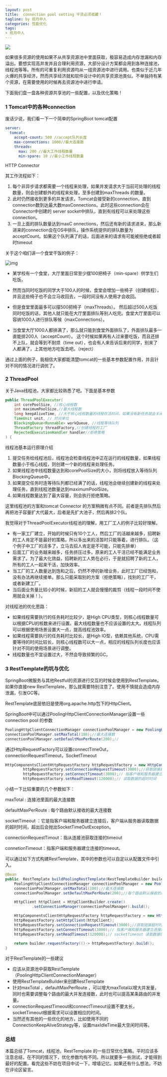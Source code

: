 ```yaml
---
layout: post
title:  connection pool setting 干货必须收藏！
tagline: by 揽月中人
categories: 性能优化
tags:
- 揽月中人
---
```


![](http://www.javanorth.cn/assets/images/2021/lyj/huahuizhou.jpg)

如果很多资源的使用如果不从共享资源池中里面获取，极容易造成内存泄漏和内存溢出。要想实现高并发并且合理利用资源，大部分设计方案都会用到各种连接池，线程池等等。所有的可重复利用资源均从一组资源池中进行调用。也类似于近几年火爆的共享经济，然而共享经济就和软件设计中的共享资源池类似。不单独持有某个资源，在需要使用的时候再去资源池中进行申请。

下面我们盘一盘各种资源共享池的一些配置，以及优化策略！

<!--more-->



### 1 Tomcat中的各种connection

废话少说，我们看一下一个简单的SpringBoot tomcat配置

```yaml
server:
  tomcat:
    accept-count: 500 //accept队列长度
    max-connections: 1000//最大连接数
    threads:
      max: 200 //最大工作线程数量
      min-spare: 10 //最小工作线程数量
```

HTTP Connector 

其工作流程如下：

1. 每个非异步请求都需要一个线程来处理，如果并发请求大于当前可处理的线程数量，则会创建额外的线程来处理，至多创建到maxThreads 的数量。
2. 此时仍然接收到更多的并发请求，Tomcat会接受新的connection，直到connection数到达最大数maxConnections。此时这些connection会在Connector中创建的 server socket中排队，直到有线程可以来处理这些connection。
3. 一旦上面的排队数量达到maxC onnections，然后还有新的请求进来，那么新进来的connection会在OS中排队，操作系统提供的排队数量为acceptCount。如果这个队列满了的话，后面进来的请求有可能被拒绝或者超时timeout

关于这个咱们讲一个食堂干饭的例子： 

![img](http://www.javanorth.cn/assets/images/2021/lyj/school-canteen.jpg)

- 某学校有一个食堂，大厅里面日常至少摆100把椅子（min-spare）供学生们吃饭。

- 然而当同时吃饭的同学大于100人的时候，食堂会增加一些椅子（创建线程），并且这些椅子也不会立马收回去，一段时间没有人使用才会收回。
- 但是食堂里面最多可以摆500把椅子（maxThreads）。 然后超过500人吃饭同时吃饭的话，其他人就只能在大厅里面排队等别人吃完。食堂大厅里面可以容纳1000人进行排队等候（maxConnections）。 
- 当食堂大厅1000人都排满了，那么就只能到食堂外面排队了，外面排队最多一直能排200人（acceptCount）。 这个时候如果再有人过来要吃饭，而且还排不上队，就会等到不耐烦（time out），也会有人来告诉后来的同学，别来了人都满了，上其他地方吃饭去吧。（reject）

通过上面的例子，我相信大家都能清楚tomcat的一些基本参数配置作用，并且针对不同的情况进行调优了。

### 2 ThreadPool

关于Java线程池，大家都比较熟悉了吧。下面是基本参数

```java
public ThreadPoolExecutor(
    int corePoolSize, //核心线程数
    int maximumPoolSize,//最大线程数
    long keepAliveTime, //大于核心线程数量的线程存活时间，如果没有新任务就会关闭
    TimeUnit unit, // 时间单位
    BlockingQueue<Runnable> workQueue, //线程等待队列
    ThreadFactory threadFactory,//创建线程的工厂
    RejectedExecutionHandler handler//拒绝策略
) {
```

线程池基本运行原理介绍

1. 提交任务给线程池后，线程池会检查线程池中正在运行的线程数量，如果线程数量小于核心线程，则创建一个新的线程来处理任务。
2. 如果线程池中线程数量达到和corePoolSize的大小，则将线程放入等待队列BlockingQueue中。
3. 如果提交任务时连等待队列都已经满了的话，线程池会继续创建新的线程来处理任务，直到线程池数量达到maximumPoolSize。
4. 如果线程数量达到了最大容量，则会执行拒绝策略。



这里线程池的方案和tomcat Connector 的方案稍微有点不同。前者是先排队然后再把池子容量扩大代最大，后者是先扩大池子，然后再排2个队。

我觉得对于ThreadPoolExecutor线程池的理解，用工厂工人的例子比较好理解。

- 有一家工厂建立，开始的时候只有10个工人，然后工厂的活越来越多，招聘新的工人肯定不是最好的策略，所以多出来的活暂时只能等着，进行排队。（这个例子中工厂的活多了，立马去招人肯定是不可能，只能先排单）
- 后面工厂的业务越来越多，任务挤压过多，原来的工人干活已经不能满足业务需求了。为了最大化效益，招聘新的工人势在必行，于是就招聘了新的工人，所有的工人一起来干活，加快效率。
- 当工厂的工人数量达到饱和之后，仍然不停的新增业务，此时工厂已经饱和，没有办法再继续接单。那么只能采取别的方案（拒绝策略），找别的工厂干，或者新建工厂。
- 当后面业务量比较小的时候，新招的工人就会慢慢的裁剪（线程一段时间不使用就会关掉！）。



对线程池的优化思路：

- 如果线程需要执行的任务耗时比较少，是High CPU类型，则核心线程数量可以根据CPU的核数来进行设置。最大线程数量也不应该设置的太大。线程队列可以根据使用场景设置大一点，提高线程池效率。
- 如果线程需要执行的任务耗时比较长，是High IO型，依赖其他系统，CPU需要等待的时间比较长，则核心线程数可以大一点，相应的线程队列长度也应该针对不同的使用场景进行调整。
- 线程数量也不宜设置过大，不然会导致频繁的GC。

### 3 RestTemplate的坑与优化

SpringBoot微服务与其他Restful的资源进行交互的时候会使用到RestTemplate。如果你直接new RestTemplate，那么就需要特别注意了。使用不慎就会造成内存泄漏，引发GC等。

RestTemplate底层依旧是使用org.apache.http包下的HttpClient。

SpringBoot中可以通过PoolingHttpClientConnectionManager设置一些connection pool 的参数

```java
PoolingHttpClientConnectionManager connectionPoolManager = new PoolingHttpClientConnectionManager();
connectionPoolManager.setMaxTotal(100);//最大连接数
connectionPoolManager.setDefaultMaxPerRoute(200);//
```

通过HttpRequestFactory可以设置connectTimeOut，connectionRequestTimeout，SocketTimeout

```java
HttpComponentsClientHttpRequestFactory httpRequestFactory = new HttpComponentsClientHttpRequestFactory();
        httpRequestFactory.setConnectionRequestTimeout(3000);//获取链接超时时间
        httpRequestFactory.setConnectTimeout(3000);// 指客户端和服务器建立连接的timeout
        httpRequestFactory.setReadTimeout(120000);// 读取数据的超时时间
```



小结一下比较重要的几个参数如下：

maxTotal : 连接池里面的最大连接数

defaultMaxPerRoute  : 每个路由默认接收的最大连接数

socketTimeout ：它是指客户端和服务器建立连接后，客户端从服务器读取数据的超时时间，超出后会抛出SocketTimeOutException。

connectionRequestTimout：指从连接池获取连接的timeout

connetionTimeout：指客户端和服务器建立连接的timeout。



可以通过如下方式构建RestTemplate，其中的参数也可以自定以从配置文件中引入。

```java
@Bean
public  RestTemplate buildPoolingRestTemplate(RestTemplateBuilder builder){
    PoolingHttpClientConnectionManager connectionPoolManager = new PoolingHttpClientConnectionManager();
    connectionPoolManager.setMaxTotal(100);//最大连接数
    connectionPoolManager.setDefaultMaxPerRoute(200);//每个路由默认接收的最大连接数

    HttpClient httpClient = HttpClientBuilder.create()
            .setConnectionManager(connectionPoolManager).build();

    HttpComponentsClientHttpRequestFactory httpRequestFactory = new HttpComponentsClientHttpRequestFactory();
    httpRequestFactory.setHttpClient(httpClient);
    httpRequestFactory.setConnectionRequestTimeout(3000);//获取链接超时时间
    httpRequestFactory.setConnectTimeout(3000);// 指客户端和服务器建立连接的timeout
    httpRequestFactory.setReadTimeout(120000);// socketTimeout 读取数据的超时时间
    
    return builder.requestFactory(()-> httpRequestFactory).build();
}
```



对于RestTemplate的一些建议

- 应该从资源池中获取RestTemplate（PoolingHttpClientConnectionManager）
- 使用RestTemplateBuilder来创建RestTemplate
- 针对maxTotal ，defaultMaxPerRoute  ，可以增大maxTotal以增大并发量，同时也需要调整每个路由的最大并发连接数，此时也可以提高某条路由的并发量。
- connectionRequestTimeout和connectTimeout设置不要太长，socketTimeout根据需求可以设置相应的时间。
- 当然还有其他的一些优化的地方，比如使用不同的ConnectionKeepAliveStrategy等，设置maxIdleTime最大空闲时间等。




### 总结

本篇总结了Tomcat，线程池，RestTemplate 的一些日常优化策略。平时应该多注意总结，在不同的情况下，优化参数均有不同。所以就要多一些测试，才能得到最好的配置。看完这些不妨在项目中试一下，增墙记忆。如果还有什么想法，不妨在评论区留言。


